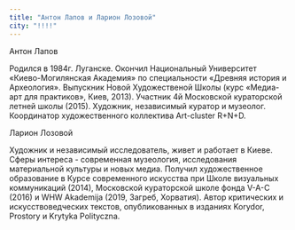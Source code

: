 ```yaml
---
title: "Антон Лапов и Ларион Лозовой"
city: "!!!!"
---
```


Антон Лапов

Родился в 1984г. Луганске. Окончил Национальный Университет «Киево-Могилянская Академия» по специальности «Древняя история и Археология». Выпускник Новой Художественой Школы (курс «Медиа-арт для практиков», Киев, 2013). Участник 4й Московской кураторской летней школы (2015). Художник, независимый куратор и музеолог. Координатор художественного коллектива Art-cluster R+N+D.

Ларион Лозовой

Художник и независимый исследователь, живет и работает в Киеве. Сферы интереса - современная музеология, исследования материальной культуры и новых медиа. Получил художественное образование в Курсе современного искусства при Школе визуальных коммуникаций (2014), Московской кураторской школе фонда V-A-C (2016) и WHW Akademija (2019, Загреб, Хорватия). Автор критических и искусствоведческих текстов, опубликованных в изданиях Korydor, Prostory и Krytyka Polityczna.
